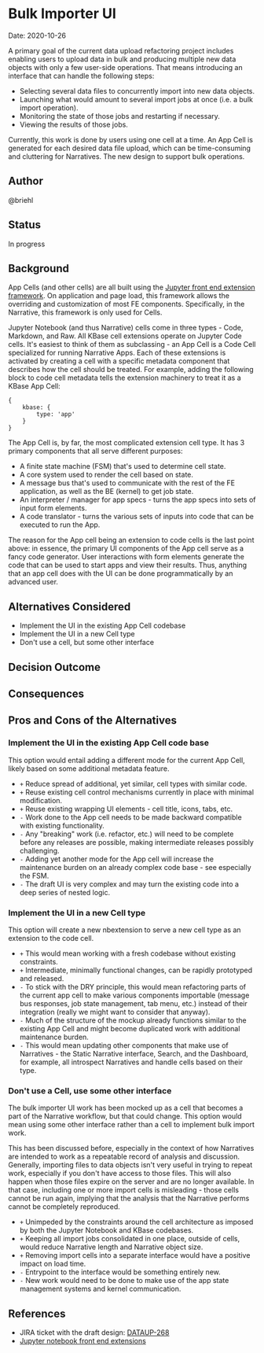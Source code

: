 # Bulk Importer UI

Date: 2020-10-26

A primary goal of the current data upload refactoring project includes enabling users to upload data in bulk and producing multiple new data objects with only a few user-side operations. That means introducing an interface that can handle the following steps:
* Selecting several data files to concurrently import into new data objects.
* Launching what would amount to several import jobs at once (i.e. a bulk import operation).
* Monitoring the state of those jobs and restarting if necessary.
* Viewing the results of those jobs.

Currently, this work is done by users using one cell at a time. An App Cell is generated for each desired data file upload, which can be time-consuming and cluttering for Narratives. The new design to support bulk operations.

## Author

@briehl

## Status

In progress

## Background

App Cells (and other cells) are all built using the [Jupyter front end extension framework](https://jupyter-notebook.readthedocs.io/en/stable/extending/frontend_extensions.html). On application and page load, this framework allows the overriding and customization of most FE components. Specifically, in the Narrative, this framework is only used for Cells. 

Jupyter Notebook (and thus Narrative) cells come in three types - Code, Markdown, and Raw. All KBase cell extensions operate on Jupyter Code cells. It's easiest to think of them as subclassing - an App Cell is a Code Cell specialized for running Narrative Apps. Each of these extensions is activated by creating a cell with a specific metadata component that describes how the cell should be treated. For example, adding the following block to code cell metadata tells the extension machinery to treat it as a KBase App Cell:
```
{
    kbase: {
        type: 'app'
    }
}
```

The App Cell is, by far, the most complicated extension cell type. It has 3 primary components that all serve different purposes:
* A finite state machine (FSM) that's used to determine cell state.
* A core system used to render the cell based on state.
* A message bus that's used to communicate with the rest of the FE application, as well as the BE (kernel) to get job state.
* An interpreter / manager for app specs - turns the app specs into sets of input form elements.
* A code translator - turns the various sets of inputs into code that can be executed to run the App.

The reason for the App cell being an extension to code cells is the last point above: in essence, the primary UI components of the App cell serve as a fancy code generator. User interactions with form elements generate the code that can be used to start apps and view their results. Thus, anything that an app cell does with the UI can be done programmatically by an advanced user.

## Alternatives Considered

* Implement the UI in the existing App Cell codebase
* Implement the UI in a new Cell type
* Don't use a cell, but some other interface

## Decision Outcome

## Consequences

## Pros and Cons of the Alternatives

### Implement the UI in the existing App Cell code base

This option would entail adding a different mode for the current App Cell, likely based on some additional metadata feature.

* `+` Reduce spread of additional, yet similar, cell types with similar code.
* `+` Reuse existing cell control mechanisms currently in place with minimal modification.
* `+` Reuse existing wrapping UI elements - cell title, icons, tabs, etc.
* `-` Work done to the App cell needs to be made backward compatible with existing functionality.
* `-` Any "breaking" work (i.e. refactor, etc.) will need to be complete before any releases are possible, making intermediate releases possibly challenging.
* `-` Adding yet another mode for the App cell will increase the maintenance burden on an already complex code base - see especially the FSM.
* `-` The draft UI is very complex and may turn the existing code into a deep series of nested logic.

### Implement the UI in a new Cell type

This option will create a new nbextension to serve a new cell type as an extension to the code cell.

* `+` This would mean working with a fresh codebase without existing constraints.
* `+` Intermediate, minimally functional changes, can be rapidly prototyped and released.
* `-` To stick with the DRY principle, this would mean refactoring parts of the current app cell to make various components importable (message bus responses, job state management, tab menu, etc.) instead of their integration (really we might want to consider that anyway).
* `-` Much of the structure of the mockup already functions similar to the existing App Cell and might become duplicated work with additional maintenance burden.
* `-` This would mean updating other components that make use of Narratives - the Static Narrative interface, Search, and the Dashboard, for example, all introspect Narratives and handle cells based on their type.

### Don't use a Cell, use some other interface

The bulk importer UI work has been mocked up as a cell that becomes a part of the Narrative workflow, but that could change. This option would mean using some other interface rather than a cell to implement bulk import work. 

This has been discussed before, especially in the context of how Narratives are intended to work as a repeatable record of analysis and discussion. Generally, importing files to data objects isn't very useful in trying to repeat work, especially if you don't have access to those files. This will also happen when those files expire on the server and are no longer available. In that case, including one or more import cells is misleading - those cells cannot be run again, implying that the analysis that the Narrative performs cannot be completely reproduced.

* `+` Unimpeded by the constraints around the cell architecture as imposed by both the Jupyter Notebook and KBase codebases.
* `+` Keeping all import jobs consolidated in one place, outside of cells, would reduce Narrative length and Narrative object size.
* `+` Removing import cells into a separate interface would have a positive impact on load time.
* `-` Entrypoint to the interface would be something entirely new.
* `-` New work would need to be done to make use of the app state management systems and kernel communication.

## References
* JIRA ticket with the draft design: [DATAUP-268](https://kbase-jira.atlassian.net/browse/DATAUP-268)
* [Jupyter notebook front end extensions](https://jupyter-notebook.readthedocs.io/en/stable/extending/frontend_extensions.html)
